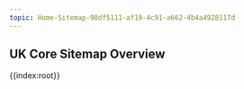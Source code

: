 ```yaml
---
topic: Home-Sitemap-90df5111-af19-4c91-a662-4b4a4928117d
---
```

## UK Core Sitemap Overview

{{index:root}}

